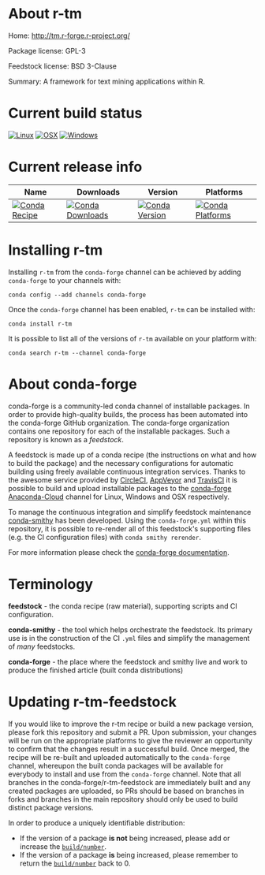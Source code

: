 About r-tm
==========

Home: http://tm.r-forge.r-project.org/

Package license: GPL-3

Feedstock license: BSD 3-Clause

Summary: A framework for text mining applications within R.



Current build status
====================

[![Linux](https://img.shields.io/circleci/project/github/conda-forge/r-tm-feedstock/master.svg?label=Linux)](https://circleci.com/gh/conda-forge/r-tm-feedstock)
[![OSX](https://img.shields.io/travis/conda-forge/r-tm-feedstock/master.svg?label=macOS)](https://travis-ci.org/conda-forge/r-tm-feedstock)
[![Windows](https://img.shields.io/appveyor/ci/conda-forge/r-tm-feedstock/master.svg?label=Windows)](https://ci.appveyor.com/project/conda-forge/r-tm-feedstock/branch/master)

Current release info
====================

| Name | Downloads | Version | Platforms |
| --- | --- | --- | --- |
| [![Conda Recipe](https://img.shields.io/badge/recipe-r--tm-green.svg)](https://anaconda.org/conda-forge/r-tm) | [![Conda Downloads](https://img.shields.io/conda/dn/conda-forge/r-tm.svg)](https://anaconda.org/conda-forge/r-tm) | [![Conda Version](https://img.shields.io/conda/vn/conda-forge/r-tm.svg)](https://anaconda.org/conda-forge/r-tm) | [![Conda Platforms](https://img.shields.io/conda/pn/conda-forge/r-tm.svg)](https://anaconda.org/conda-forge/r-tm) |

Installing r-tm
===============

Installing `r-tm` from the `conda-forge` channel can be achieved by adding `conda-forge` to your channels with:

```
conda config --add channels conda-forge
```

Once the `conda-forge` channel has been enabled, `r-tm` can be installed with:

```
conda install r-tm
```

It is possible to list all of the versions of `r-tm` available on your platform with:

```
conda search r-tm --channel conda-forge
```


About conda-forge
=================

conda-forge is a community-led conda channel of installable packages.
In order to provide high-quality builds, the process has been automated into the
conda-forge GitHub organization. The conda-forge organization contains one repository
for each of the installable packages. Such a repository is known as a *feedstock*.

A feedstock is made up of a conda recipe (the instructions on what and how to build
the package) and the necessary configurations for automatic building using freely
available continuous integration services. Thanks to the awesome service provided by
[CircleCI](https://circleci.com/), [AppVeyor](http://www.appveyor.com/)
and [TravisCI](https://travis-ci.org/) it is possible to build and upload installable
packages to the [conda-forge](https://anaconda.org/conda-forge)
[Anaconda-Cloud](http://docs.anaconda.org/) channel for Linux, Windows and OSX respectively.

To manage the continuous integration and simplify feedstock maintenance
[conda-smithy](http://github.com/conda-forge/conda-smithy) has been developed.
Using the ``conda-forge.yml`` within this repository, it is possible to re-render all of
this feedstock's supporting files (e.g. the CI configuration files) with ``conda smithy rerender``.

For more information please check the [conda-forge documentation](https://conda-forge.org/docs/).

Terminology
===========

**feedstock** - the conda recipe (raw material), supporting scripts and CI configuration.

**conda-smithy** - the tool which helps orchestrate the feedstock.
                   Its primary use is in the construction of the CI ``.yml`` files
                   and simplify the management of *many* feedstocks.

**conda-forge** - the place where the feedstock and smithy live and work to
                  produce the finished article (built conda distributions)


Updating r-tm-feedstock
=======================

If you would like to improve the r-tm recipe or build a new
package version, please fork this repository and submit a PR. Upon submission,
your changes will be run on the appropriate platforms to give the reviewer an
opportunity to confirm that the changes result in a successful build. Once
merged, the recipe will be re-built and uploaded automatically to the
`conda-forge` channel, whereupon the built conda packages will be available for
everybody to install and use from the `conda-forge` channel.
Note that all branches in the conda-forge/r-tm-feedstock are
immediately built and any created packages are uploaded, so PRs should be based
on branches in forks and branches in the main repository should only be used to
build distinct package versions.

In order to produce a uniquely identifiable distribution:
 * If the version of a package **is not** being increased, please add or increase
   the [``build/number``](http://conda.pydata.org/docs/building/meta-yaml.html#build-number-and-string).
 * If the version of a package **is** being increased, please remember to return
   the [``build/number``](http://conda.pydata.org/docs/building/meta-yaml.html#build-number-and-string)
   back to 0.